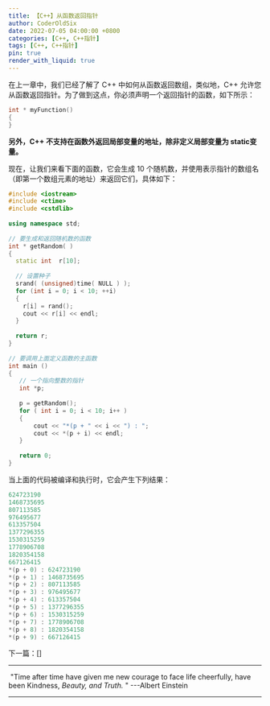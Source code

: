 ```yaml
---
title: 【C++】从函数返回指针
author: CoderOldSix
date: 2022-07-05 04:00:00 +0800
categories: [C++, C++指针]
tags: [C++, C++指针]
pin: true
render_with_liquid: true
---
```


在上一章中，我们已经了解了 C++ 中如何从函数返回数组，类似地，C++ 允许您从函数返回指针。为了做到这点，你必须声明一个返回指针的函数，如下所示：

```C++
int * myFunction()
{
}
```

**另外，C++ 不支持在函数外返回局部变量的地址，除非定义局部变量为 static变量。**

现在，让我们来看下面的函数，它会生成 10 个随机数，并使用表示指针的数组名（即第一个数组元素的地址）来返回它们，具体如下：

```C++
#include <iostream>
#include <ctime>
#include <cstdlib>
 
using namespace std;
 
// 要生成和返回随机数的函数
int * getRandom( )
{
  static int  r[10];
 
  // 设置种子
  srand( (unsigned)time( NULL ) );
  for (int i = 0; i < 10; ++i)
  {
    r[i] = rand();
    cout << r[i] << endl;
  }
 
  return r;
}
 
// 要调用上面定义函数的主函数
int main ()
{
   // 一个指向整数的指针
   int *p;
 
   p = getRandom();
   for ( int i = 0; i < 10; i++ )
   {
       cout << "*(p + " << i << ") : ";
       cout << *(p + i) << endl;
   }
 
   return 0;
}
```

当上面的代码被编译和执行时，它会产生下列结果：

```C++
624723190
1468735695
807113585
976495677
613357504
1377296355
1530315259
1778906708
1820354158
667126415
*(p + 0) : 624723190
*(p + 1) : 1468735695
*(p + 2) : 807113585
*(p + 3) : 976495677
*(p + 4) : 613357504
*(p + 5) : 1377296355
*(p + 6) : 1530315259
*(p + 7) : 1778906708
*(p + 8) : 1820354158
*(p + 9) : 667126415
```



下一篇：[]

---

​			"Time after time have given me new courage to face life cheerfully, have been Kindness, *Beauty, and Truth.* "   ---Albert Einstein

---

